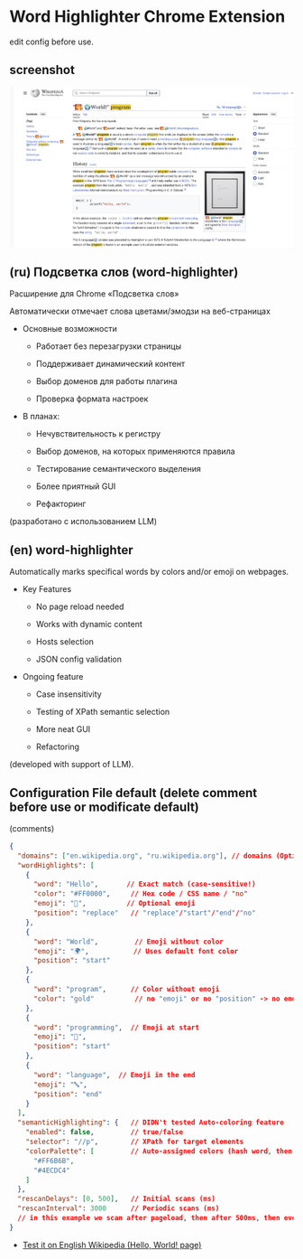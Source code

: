 # Word Highlighter Chrome Extension  

edit config before use.

## screenshot

![](word-highlighter-wiki-demo.png)

## (ru) Подсветка слов (word-highlighter)

Расширение для Chrome «Подсветка слов»

Автоматически отмечает слова цветами/эмодзи на веб-страницах

- Основные возможности

    - Работает без перезагрузки страницы

    - Поддерживает динамический контент

    - Выбор доменов для работы плагина

    - Проверка формата настроек

- В планах:

    - Нечувствительность к регистру    

    - Выбор доменов, на которых применяются правила
    
    - Тестирование семантического выделения
    
    - Более приятный GUI

    - Рефакторинг

(разработано с использованием LLM)


## (en) word-highlighter

Automatically marks specifical words by colors and/or emoji on webpages.

- Key Features

    - No page reload needed

    - Works with dynamic content

    - Hosts selection

    - JSON config validation

- Ongoing feature

    - Case insensitivity
    
    - Testing of XPath semantic selection
    
    - More neat GUI

    - Refactoring

(developed with support of LLM).

## Configuration File default (delete comment before use or modificate default)

(comments)

```json
{
  "domains": ["en.wikipedia.org", "ru.wikipedia.org"], // domains (Optional)
  "wordHighlights": [
    {
      "word": "Hello",       // Exact match (case-sensitive!)
      "color": "#FF0000",     // Hex code / CSS name / "no"
      "emoji": "👋",          // Optional emoji
      "position": "replace"   // "replace"/"start"/"end"/"no"
    },
    {
      "word": "World",         // Emoji without color
      "emoji": "🌍",           // Uses default font color
      "position": "start"
    },
    {
      "word": "program",      // Color without emoji
      "color": "gold"          // no "emoji" or no "position" -> no emoji
    },
    {
      "word": "programming",  // Emoji at start
      "emoji": "📙",
      "position": "start"
    },
    {
      "word": "language",  // Emoji in the end
      "emoji": "🔤",
      "position": "end"
    }
  ],
  "semanticHighlighting": {   // DIDN't tested Auto-coloring feature
    "enabled": false,         // true/false
    "selector": "//p",        // XPath for target elements
    "colorPalette": [         // Auto-assigned colors (hash word, then select by hash from this list)
      "#FF6B6B", 
      "#4ECDC4"
    ]
  },
  "rescanDelays": [0, 500],   // Initial scans (ms)
  "rescanInterval": 3000      // Periodic scans (ms)
  // in this example we scan after pageload, then after 500ms, then every 3 seconds (3000 ms)
}
```

- [Test it on English Wikipedia (Hello, World! page)](https://en.wikipedia.org/wiki/%22Hello,_World!%22_program)  